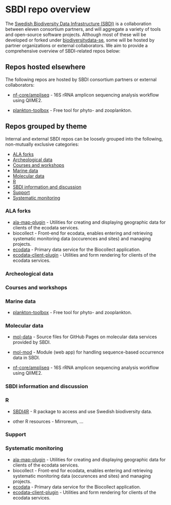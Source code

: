 # SBDI repo overview
The [Swedish Biodiversity Data Infrastructure (SBDI)](https://biodiversitydata.se/) is a collaboration between eleven consortium partners, and will aggregate a variety of tools and open-source software projects. Although most of these will be developed or forked under [biodiversitydata-se](https://github.com/biodiversitydata-se/), some will be hosted by partner organizations or external collaborators. We aim to provide a comprehensive overview of SBDI-related repos below:

## Repos hosted elsewhere
The following repos are hosted by SBDI consortium partners or external collaborators:

* [nf-core/ampliseq](https://github.com/nf-core/ampliseq) -
16S rRNA amplicon sequencing analysis workflow using QIIME2.

* [plankton-toolbox](https://github.com/planktontoolbox/plankton-toolbox) -
Free tool for phyto- and zooplankton.

## Repos grouped by theme 
Internal and external SBDI repos can be loosely grouped into the following, non-mutually exclusive categories:
* [ALA forks](#ala-forks)
* [Archeological data](#archeological)
* [Courses and workshops](#courses)
* [Marine data](#marine)
* [Molecular data](#molecular)
* [R](#r)
* [SBDI information and discussion](#sbdi-info)
* [Support](#support)
* [Systematic monitoring](#systematic)

  
### <a name="ala-forks"></a>ALA forks
* [ala-map-plugin](https://github.com/biodiversitydata-se/ala-map-plugin) - Utilities for creating and displaying geographic data for clients of the ecodata services.
* biocollect - Front-end for ecodata, enables entering and retrieving systematic monitoring data (occurences and sites) and managing projects. 
* [ecodata](https://github.com/biodiversitydata-se/ecodata) - Primary data service for the Biocollect application.
* [ecodata-client-plugin](https://github.com/biodiversitydata-se/ecodata-client-plugin) - Utilities and form rendering for clients of the ecodata services.

### <a name="archeological"></a>Archeological data

### <a name="courses"></a>Courses and workshops

### <a name="marine"></a>Marine data
* [plankton-toolbox](https://github.com/planktontoolbox/plankton-toolbox) -
Free tool for phyto- and zooplankton.

### <a name="molecular"></a>Molecular data
* [mol-data](https://github.com/biodiversitydata-se/mol-data) -
Source files for GitHub Pages on molecular data services provided by SBDI.

* [mol-mod](https://github.com/biodiversitydata-se/mol-mod) -
Module (web app) for handling sequence-based occurrence data in SBDI.

* [nf-core/ampliseq](https://github.com/nf-core/ampliseq) -
16S rRNA amplicon sequencing analysis workflow using QIIME2.

### <a name="sbdi-info"></a>SBDI information and discussion

### <a name="r"></a>R

* [SBDI4R](https://github.com/biodiversitydata-se/SBDI4R) - 
R package to access and use Swedish biodiversity data.

* other R resources - Mirroreum, ...

### <a name="support"></a>Support

### <a name="systematic"></a>Systematic monitoring
* [ala-map-plugin](https://github.com/biodiversitydata-se/ala-map-plugin) - Utilities for creating and displaying geographic data for clients of the ecodata services.
* biocollect - Front-end for ecodata, enables entering and retrieving systematic monitoring data (occurences and sites) and managing projects. 
* [ecodata](https://github.com/biodiversitydata-se/ecodata) - Primary data service for the Biocollect application.
* [ecodata-client-plugin](https://github.com/biodiversitydata-se/ecodata-client-plugin) - Utilities and form rendering for clients of the ecodata services.


